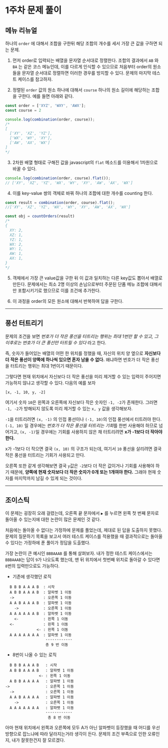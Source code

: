# 1주차 문제 풀이
## 메뉴 리뉴얼

하나의 `order` 에 대해서 조합을 구한뒤 해당 조합의 개수를 세서 가장 큰 값을 구하면 되는 문제.

1. 먼저 order로 입력되는 배열을 문자열 순서대로 정렬한다. 조합의 결과에서 `AB` 와 `BA` 는 같은 코스 메뉴인데, 이를 다르게 인식할 수 있으므로 처음부터 order의 원소들을 문자열 순서대로 정렬하면 이러한 경우를 방지할 수 있다. 문제의 마지막 테스트 케이스를 참고하자.

2. 정렬된 `order` 값의 원소 하나에 대해서 `course` 하나의 원소 길이에 해당하는 조합을 구한다. 예를 들면 아래와 같다.

```javascript
const order = ['XYZ', 'WXY', 'AWX'];
const course = 2

console.log(combination(order, course));
/*
[
  ['XY', 'XZ', 'YZ'],
  ['WX', 'WY', 'XY'],
  ['AW', 'AX', 'WX']
]
*/
```
3. 2차원 배열 형태로 구해진 값을 javascript의 `flat` 메소드를 이용해서 1차원으로 바꿀 수 있다.
```javascript
console.log(combination(order, course).flat());
// ['XY', 'XZ', 'YZ', 'WX', 'WY', 'XY', 'AW', 'AX', 'WX']
```
4. 이를 key-value 쌍의 객체로 바꿔 하나의 조합에 대한 개수를 counting 한다.
```javascript
const result = combination(order, course).flat();
//['XY', 'XZ', 'YZ', 'WX', 'WY', 'XY', 'AW', 'AX', 'WX']

const obj = countOrders(result)
/*
{
  XY: 2,
  XZ: 1,
  YZ: 1,
  WX: 2,
  WY: 1,
  AW: 1,
  AX: 1, 
}
*/
```
5. 객체에서 가장 큰 value값을 구한 뒤 이 값과 일치하는 다른 key값도 뽑아서 배열로 만든다. 문제에서는 최소 2명 이상의 손님으로부터 주문된 단품 메뉴 조합에 대해서만 포함시키기로 했으므로 이를 조건에 추가한다.

6. 이 과정을 order의 모든 원소에 대해서 반복하여 답을 구한다.

---

## 풍선 터트리기
문제의 조건을 보면 *번호가 더 작은 풍선을 터트리는 행위는 최대 1번만 할 수 있고, 그 이후로는 번호가 더 큰 풍선만 터트릴 수 있다* 라고 한다. 

즉, 숫자가 들어있는 배열의 어떤 한 위치를 정했을 때, 자신의 위치 양 옆으로 **자신보다 더 작은 풍선이 양쪽에 하나씩 있으면 혼자 남을 수 없다.** 왜냐하면 번호가 더 작은 풍선을 터트리는 행위는 최대 1번이기 때문이다. 

그렇다면 현재 위치에서 자신보다 더 작은 풍선을 미리 제거할 수 있는 입력이 주어지면 가능하지 않냐고 생각할 수 있다. 다음의 예를 보자
```
[x, -1, 10, y, -2]
``` 
여기서 숫자 `10`은 왼쪽과 오른쪽에 자신보다 작은 숫자인 `-1, -2`가 존재한다. 그러면 `-1, -2`가 방해되지 않도록 미리 제거할 수 있는 `x, y` 값을 생각해보자.

`-1`을 터트리려면 `(x, -1)` 의 인접 풍선이나 `(-1, 10)`의 인접 풍선에서 터트려야 한다. `(-1, 10)` 일 경우에는 *번호가 더 작은 풍선을 터트리는 기회*를 한번 사용해야 하므로 넘어가고, `(x, -1)`일 경우에는 기회를 사용하지 않은 채 터트리려면 **x가 -1보다 더 작아야 한다.**

x가 -1보다 더 작으면 결국 `(x, 10)` 의 구조가 되는데, 여기서 `10` 풍선을 살리려면 결국 작은 풍선을 터트리는 기회가 사용되고 만다.

오른쪽 또한 같게 생각해보면 결국 `y`값은 `-2`보다 더 작은 값이거나 기회를 사용해야 하기 때문에, **양쪽에 현재 숫자보다 더 작은 숫자가 0개 또는 1개여야 한다.** 그래야 현재 숫자를 마지막까지 남길 수 있게 되는 것이다.

---

## 조이스틱
이 문제는 굉장히 오래 걸렸는데, 오른쪽 끝 문자에서 `▶` 를 누르면 왼쪽 첫 번째 문자로 돌아올 수 있는지에 대한 논란이 많은 문제인 것 같다.

처음에는 돌아올 수 없다는 가정하에 문제를 풀었는데, 제대로 된 답을 도출하지 못했다. 문제의 질문하기 목록을 보고서 여러 테스트 케이스를 적용했을 때 결과적으로는 돌아올 수 있다는 가정하에 푼 풀이가 정답을 도출했다.

가장 논란이 큰 예시인 `BBBAAAB` 를 통해 살펴보자. 내가 정한 테스트 케이스에서는 `BBBAAAB`는 답이 `9`가 나오도록 했는데, 맨 뒤 위치에서 첫번째 위치로 돌아갈 수 있다면 `8`번의 입력만으로도 가능하다.

- 기존에 생각했던 로직
```
  B B B A A A B  : 시작
  A B B A A A B  : 알파벳 1 이동
  ->             : 오른쪽 1 이동
  A A B A A A B  : 알파벳 1 이동
    ->           : 오른쪽 1 이동
  A A A A A A B  : 알파벳 1 이동
    <-           : 왼쪽 1 이동
  <-             : 왼쪽 1 이동
              <- : 왼쪽 1 이동
  A A A A A A A  : 알파벳 1 이동
                  ------------
                  총 9 번 이동
```

- 8번이 나올 수 있는 로직
```
  B B B A A A B   : 시작
  A B B A A A B   : 알파벳 1 이동
               <- : 왼쪽 1 이동
  A B B A A A A   : 알파벳 1 이동
->                : 오른쪽 1 이동
  ->              : 오른쪽 1 이동
  A A B A A A A   : 알파벳 1 이동
    ->            : 오른쪽 1 이동
  A A A A A A A   : 알파벳 1 이동
                  ------------
                   총 8 번 이동
```

아마 현재 위치에서 왼쪽과 오른쪽에 모두 A가 아닌 알파벳이 등장했을 때 어디를 우선 방향으로 잡느냐에 따라 달라지는거라 생각이 든다. 문제의 조건 부족으로 인한 오류인지, 내가 잘못한건지 잘 모르겠다.